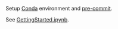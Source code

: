 Setup [Conda](https://docs.conda.io/en/latest/) environment and [pre-commit](https://pre-commit.com/).

See [GettingStarted.ipynb](notebooks/GettingStarted.ipynb).
